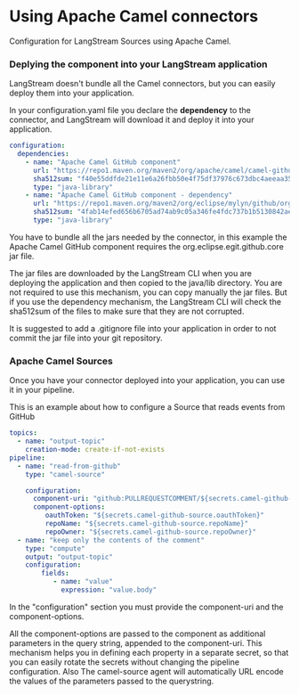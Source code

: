# Using Apache Camel connectors

Configuration for LangStream Sources using Apache Camel.

### Deplying the component into your LangStream application

LangStream doesn't bundle all the Camel connectors, but you can easily deploy them into your application.

In your configuration.yaml file you declare the **dependency** to the connector, and LangStream will download it and deploy it into your application.

```yaml
configuration:
  dependencies:
    - name: "Apache Camel GitHub component"
      url: "https://repo1.maven.org/maven2/org/apache/camel/camel-github/4.1.0/camel-github-4.1.0.jar"
      sha512sum: "f40e55ddfde21e11e6a26fbb50e4f75df37976c673dbc4aeeaa350257b0179f4a9a71f099f8ac3cbc60cc9d8ff9559984a304fb7d6785bcfb22a9943ceb8d7bd"
      type: "java-library"
    - name: "Apache Camel GitHub component - dependency"
      url: "https://repo1.maven.org/maven2/org/eclipse/mylyn/github/org.eclipse.egit.github.core/2.1.5/org.eclipse.egit.github.core-2.1.5.jar"
      sha512sum: "4fab14efed656b6705ad74ab9c05a346fe4fdc737b1b5130842aee7ebba98b895b7cb8c35d15e3da150116f445ae3b5c88daaaa5319c39144cb365247b9d0630"
      type: "java-library"
```

You have to bundle all the jars needed by the connector, in this example the Apache Camel GitHub component requires the org.eclipse.egit.github.core jar file.

The jar files are downloaded by the LangStream CLI when you are deploying the application and then copied to the java/lib directory.
You are not required to use this mechanism, you can copy manually the jar files.
But if you use the dependency mechanism, the LangStream CLI will check the sha512sum of the files to make sure that they are not corrupted.

It is suggested to add a .gitignore file into your application in order to not commit the jar file into your git repository.


### Apache Camel Sources

Once you have your connector deployed into your application, you can use it in your pipeline.

This is an example about how to configure a Source that reads events from GitHub

```yaml
topics:
  - name: "output-topic"
    creation-mode: create-if-not-exists
pipeline:
  - name: "read-from-github"
    type: "camel-source"

    configuration:
      component-uri: "github:PULLREQUESTCOMMENT/${secrets.camel-github-source.branch}"
      component-options:
         oauthToken: "${secrets.camel-github-source.oauthToken}"
         repoName: "${secrets.camel-github-source.repoName}"
         repoOwner: "${secrets.camel-github-source.repoOwner}"
  - name: "keep only the contents of the comment"
    type: "compute"
    output: "output-topic"
    configuration:
        fields:
           - name: "value"
             expression: "value.body"
```

In the "configuration" section you must provide the component-uri and the component-options.

All the component-options are passed to the component as additional parameters in the query string, appended to the component-uri.
This mechanism helps you in defining each property in a separate secret, so that you can easily rotate the secrets without changing the pipeline configuration.
Also The camel-source agent will automatically URL encode the values of the parameters passed to the querystring.
